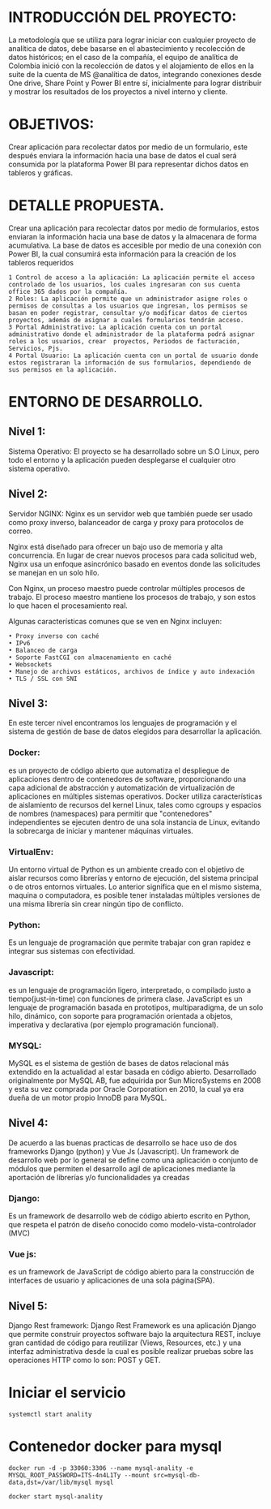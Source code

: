 # INTRODUCCIÓN DEL PROYECTO: 

La metodología que se utiliza para lograr iniciar con cualquier proyecto de analítica de datos, debe basarse en el abastecimiento y recolección de datos históricos; en el caso de la compañía, el equipo de analítica de Colombia inició con  la recolección de datos y el alojamiento de ellos en la suite de la cuenta de MS @analítica de datos, integrando conexiones desde One drive, Share Point y  Power BI entre sí, inicialmente para lograr distribuir y mostrar los resultados de los proyectos a nivel interno y cliente.

# OBJETIVOS: 

Crear aplicación para recolectar datos por medio de un formulario, este después enviara la información hacia una base de datos el cual será consumida por la plataforma Power BI para representar dichos datos en tableros y gráficas.



# DETALLE PROPUESTA.

Crear una aplicación para recolectar datos por medio de formularios, estos enviaran la información hacia una base de datos y la almacenara de forma acumulativa. La base de datos es accesible por medio de una conexión con Power BI, la cual consumirá esta información para la creación de los tableros requeridos

    1 Control de acceso a la aplicación: La aplicación permite el acceso controlado de los usuarios, los cuales ingresaran con sus cuenta office 365 dados por la compañía.
    2 Roles: La aplicación permite que un administrador asigne roles o permisos de consultas a los usuarios que ingresan, los permisos se basan en poder registrar, consultar y/o modificar datos de ciertos proyectos, además de asignar a cuales formularios tendrán acceso.
    3 Portal Administrativo: La aplicación cuenta con un portal administrativo donde el administrador de la plataforma podrá asignar roles a los usuarios, crear  proyectos, Periodos de facturación, Servicios, Pjs.
    4 Portal Usuario: La aplicación cuenta con un portal de usuario donde estos registraran la información de sus formularios, dependiendo de sus permisos en la aplicación.

# ENTORNO DE DESARROLLO.

## Nivel 1:

Sistema Operativo: El proyecto se ha desarrollado sobre un S.O Linux, pero todo el entorno y la aplicación pueden desplegarse el cualquier otro sistema operativo.

## Nivel 2:

Servidor NGINX: Nginx es un servidor web que también puede ser usado como proxy inverso, balanceador de carga y proxy para protocolos de correo.

Nginx está diseñado para ofrecer un bajo uso de memoria y alta concurrencia. En lugar de crear nuevos procesos para cada solicitud web, Nginx usa un enfoque asincrónico basado en eventos donde las solicitudes se manejan en un solo hilo.

Con Nginx, un proceso maestro puede controlar múltiples procesos de trabajo. El proceso maestro mantiene los procesos de trabajo, y son estos lo que hacen el procesamiento real.

Algunas características comunes que se ven en Nginx incluyen:

    • Proxy inverso con caché
    • IPv6
    • Balanceo de carga
    • Soporte FastCGI con almacenamiento en caché
    • Websockets
    • Manejo de archivos estáticos, archivos de índice y auto indexación
    • TLS / SSL con SNI

## Nivel 3: 

En este tercer nivel encontramos los lenguajes de programación  y el sistema de gestión de base de datos elegidos para desarrollar la aplicación.

### Docker: 

es un proyecto de código abierto que automatiza el despliegue de aplicaciones dentro de contenedores de software, proporcionando una capa adicional de abstracción y automatización de virtualización de aplicaciones en múltiples sistemas operativos. Docker utiliza características de aislamiento de recursos del kernel Linux, tales como cgroups y espacios de nombres (namespaces) para permitir que "contenedores" independientes se ejecuten dentro de una sola instancia de Linux, evitando la sobrecarga de iniciar y mantener máquinas virtuales.

### VirtualEnv: 

Un entorno virtual de Python es un ambiente creado con el objetivo de aislar recursos como librerías y entorno de ejecución, del sistema principal o de otros entornos virtuales. Lo anterior significa que en el mismo sistema, maquina o computadora, es posible tener instaladas múltiples versiones de una misma librería sin crear ningún tipo de conflicto.

### Python: 
Es un lenguaje de programación que permite trabajar con gran rapidez e integrar sus sistemas con efectividad.

### Javascript: 
es un lenguaje de programación ligero, interpretado, o compilado justo a tiempo(just-in-time) con funciones de primera clase. JavaScript es un lenguaje de programación basada en prototipos, multiparadigma, de un solo hilo, dinámico, con soporte para programación orientada a objetos, imperativa y declarativa (por ejemplo programación funcional).

### MYSQL: 
MySQL es el sistema de gestión de bases de datos relacional más extendido en la actualidad al estar basada en código abierto. Desarrollado originalmente por MySQL AB, fue adquirida por Sun MicroSystems en 2008 y esta su vez comprada por Oracle Corporation en 2010, la cual ya era dueña de un motor propio InnoDB para MySQL.

## Nivel 4: 
De acuerdo a las buenas practicas de desarrollo se hace uso de dos frameworks Django (python) y Vue Js (Javascript). Un framework de desarrollo web por lo general se define como una aplicación  o conjunto de módulos que permiten  el desarrollo agil  de aplicaciones mediante la aportación de librerías y/o funcionalidades ya creadas

### Django: 
Es un framework de desarrollo web de código abierto escrito en Python, que respeta el patrón de diseño conocido como modelo-vista-controlador (MVC)

### Vue js: 

es un framework de JavaScript de código abierto para la construcción de interfaces de usuario y aplicaciones de una sola página(SPA).

## Nivel 5: 

Django Rest framework: Django Rest Framework es una aplicación Django que permite construir proyectos software bajo la arquitectura REST, incluye gran cantidad de código para reutilizar (Views, Resources, etc.) y una interfaz administrativa desde la cual es posible realizar pruebas sobre las operaciones HTTP como lo son: POST y GET.

# Iniciar el servicio
```
systemctl start anality
```

# Contenedor docker para mysql
```
docker run -d -p 33060:3306 --name mysql-anality -e MYSQL_ROOT_PASSWORD=ITS-4n4L1Ty --mount src=mysql-db-data,dst=/var/lib/mysql mysql

docker start mysql-anality
```
